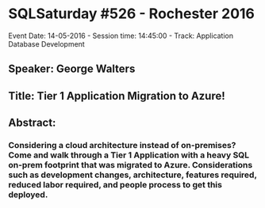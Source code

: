 # SQLSaturday #526 - Rochester 2016
Event Date: 14-05-2016 - Session time: 14:45:00 - Track: Application  Database Development
## Speaker: George Walters
## Title: Tier 1 Application Migration to Azure!
## Abstract:
### Considering a cloud architecture instead of on-premises? Come and walk through a Tier 1 Application with a heavy SQL on-prem footprint that was migrated to Azure.  Considerations such as development changes, architecture, features required, reduced labor required, and people process to get this deployed.
